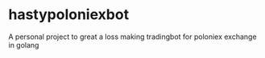 # hastypoloniexbot
A personal project to great a loss making tradingbot for poloniex exchange in golang
